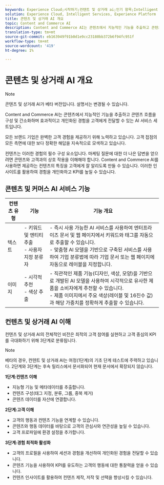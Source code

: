 ```yaml
---
keywords: Experience Cloud;시작하기;컨텐트 및 상거래 ai;인기 항목;Intelligent Services;ccai
solution: Experience Cloud, Intelligent Services, Experience Platform
title: 콘텐츠 및 상거래 AI 개요
topic: Content and Commerce AI
description: Content and Commerce AI는 콘텐츠에서 지능적인 기능을 추출하고 콘텐츠 흐름을 구성하며 콘텐츠 흐름을 간소화하며 효과적이고 개인화된 경험을 고객에게 전달할 수 있는 AI 서비스 세트입니다.
translation-type: tm+mt
source-git-commit: eb163949f91b0d1e9cc23180bb372b6f94fc951f
workflow-type: tm+mt
source-wordcount: '419'
ht-degree: 1%

---
```



# 콘텐츠 및 상거래 AI 개요

>[!NOTE]
>
>콘텐츠 및 상거래 AI가 베타 버전입니다. 설명서는 변경될 수 있습니다.

Content and Commerce AI는 콘텐츠에서 지능적인 기능을 추출하고 콘텐츠 흐름을 구성 및 간소화하며 효과적이고 개인화된 경험을 고객에게 전달할 수 있는 AI 서비스 세트입니다.

모든 브랜드 기업은 완벽한 고객 경험을 제공하기 위해 노력하고 있습니다. 고객 접점의 모든 측면에 대한 보다 정확한 해답을 지속적으로 모색하고 있습니다.

컨텐츠는 이러한 경험의 필수 구성 요소입니다. 마케팅 질문에 대한 더 나은 답변을 얻으려면 콘텐츠와 고객과의 상호 작용을 이해해야 합니다. Content and Commerce AI를 사용하면 제공하는 컨텐츠의 특징을 고객에게 잘 알리도록 만들 수 있습니다. 이러한 인사이트를 활용하여 경험을 개인화하고 KPI를 높일 수 있습니다.

## 콘텐츠 및 커머스 AI 서비스 기능

| 컨텐츠 유형 | 기능 | 기능 개요 |
| --- | --- | --- |
| 텍스트 | - 키워드 및 엔티티 추출 <br>- 사용자 지정 분류자 | - 즉시 사용 가능한 AI 서비스를 사용하여 엔터프라이즈 문서 및 웹 페이지에서 키워드와 태그를 자동으로 추출할 수 있습니다. <br> - 맞춤형 AI 모델을 기반으로 구축된 서비스를 사용하여 기업 분류법에 따라 기업 문서 또는 웹 페이지에 자동으로 레이블을 지정합니다. |
| 이미지 | - 시각적 추천 <br> - 색상 추출 | - 직관적인 제품 기능(디자인, 색상, 모양)을 기반으로 개발된 AI 모델을 사용하여 시각적으로 유사한 제품을 소비자에게 추천할 수 있습니다. <br> - 제품 이미지에서 주요 색상(레이블 및 16진수 값)과 해당 가중치를 정확하게 추출할 수 있습니다. |

## 컨텐츠 및 상거래 AI 이해

컨텐츠 및 상거래 AI의 전체적인 비전은 최적의 고객 참여를 실현하고 고객 중심의 KPI를 극대화하기 위해 3단계로 분류됩니다.

>[!NOTE]
>
>베타의 경우, 컨텐트 및 상거래 AI는 여정(1단계)의 기초 단계 테스트에 주력하고 있습니다. 2단계와 3단계는 후속 릴리스에서 문서화되어 현재 문서에서 확장되지 않습니다.

**1단계:컨텐츠 이해**
- 지능형 기능 및 메타데이터를 추출합니다.
- 컨텐츠 구성(태그 지정, 분류, 그룹, 중복 제거)
- 콘텐츠 데이터를 자산에 연결합니다.

**2단계:고객 이해**
- 고객의 행동과 컨텐츠 기능을 연계할 수 있습니다.
- 콘텐츠와 행동 데이터를 바탕으로 고객의 관심사와 연관성을 높일 수 있습니다.
- 고객 프로파일에 환경 설정을 추가합니다.

**3단계:경험 최적화 활성화**
- 고객의 프로필을 사용하여 세션과 경험을 개선하여 개인화된 경험을 전달할 수 있습니다.
- 콘텐츠 기능을 사용하여 KPI를 유도하는 고객의 행동에 대한 통찰력을 얻을 수 있습니다.
- 컨텐츠 인사이트를 활용하여 컨텐츠 제작, 저작 및 선택을 향상시킬 수 있습니다.

